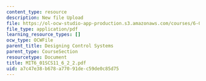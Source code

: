 ```yaml
---
content_type: resource
description: New file Upload
file: https://ol-ocw-studio-app-production.s3.amazonaws.com/courses/6-01sc-introduction-to-electrical-engineering-and-computer-science-i-spring-2011/a7c47e38b678a77091dec59de0c85d75_MIT6_01SCS11_6_2_2.pdf
file_type: application/pdf
learning_resource_types: []
ocw_type: OCWFile
parent_title: Designing Control Systems
parent_type: CourseSection
resourcetype: Document
title: MIT6_01SCS11_6_2_2.pdf
uid: a7c47e38-b678-a770-91de-c59de0c85d75
---
```

